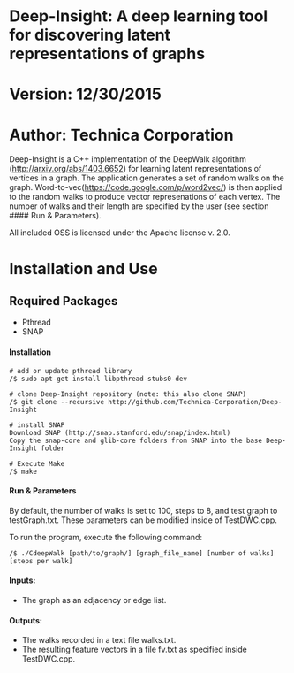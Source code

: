 # Deep-Insight: A deep learning tool for discovering latent representations of graphs
# Version: 12/30/2015
# Author: Technica Corporation

Deep-Insight is a C++ implementation of the DeepWalk algorithm (http://arxiv.org/abs/1403.6652) for learning latent representations of vertices in a graph. The application generates a set of random walks on the graph. Word-to-vec(https://code.google.com/p/word2vec/) is then applied to the random walks to produce vector represenations of each vertex. The number of walks and their length are specified by the user (see section #### Run & Parameters). 

All included OSS is licensed under the Apache license v. 2.0.

# Installation and Use
## Required Packages
- Pthread
- SNAP

#### Installation 

	# add or update pthread library 
	/$ sudo apt-get install libpthread-stubs0-dev

	# clone Deep-Insight repository (note: this also clone SNAP)
	/$ git clone --recursive http://github.com/Technica-Corporation/Deep-Insight
	
	# install SNAP
	Download SNAP (http://snap.stanford.edu/snap/index.html)
	Copy the snap-core and glib-core folders from SNAP into the base Deep-Insight folder
	
	# Execute Make
	/$ make	
	
#### Run & Parameters
By default, the number of walks is set to 100, steps to 8, and test graph to testGraph.txt. These parameters can be modified inside of TestDWC.cpp. 

To run the program, execute the following command:
	
	/$ ./CdeepWalk [path/to/graph/] [graph_file_name] [number of walks] [steps per walk]

#### Inputs: 
- The graph as an adjacency or edge list.

#### Outputs: 
- The walks recorded in a text file walks.txt.
- The resulting feature vectors in a file fv.txt as specified inside TestDWC.cpp.  
